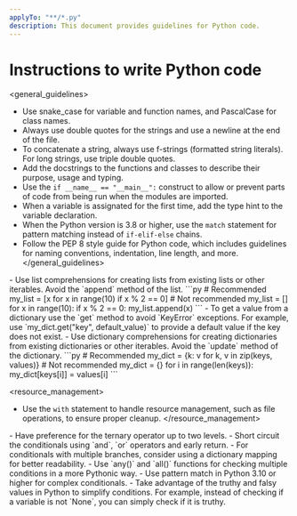 ```yaml
---
applyTo: "**/*.py"
description: This document provides guidelines for Python code.
---
```

# Instructions to write Python code

<general_guidelines>
- Use snake_case for variable and function names, and PascalCase for class names.
- Always use double quotes for the strings and use a newline at the end of the file.
- To concatenate a string, always use f-strings (formatted string literals). For long strings, use triple double quotes.
- Add the docstrings to the functions and classes to describe their purpose, usage and typing.
- Use the `if __name__ == "__main__":` construct to allow or prevent parts of code from being run when the modules are imported.
- When a variable is assignated for the first time, add the type hint to the variable declaration.
- When the Python version is 3.8 or higher, use the `match` statement for pattern matching instead of `if-elif-else` chains.
- Follow the PEP 8 style guide for Python code, which includes guidelines for naming conventions, indentation, line length, and more.
</general_guidelines>

<arrays>
- Use list comprehensions for creating lists from existing lists or other iterables. Avoid the `append` method of the list.
<example>
```py
# Recommended
my_list = [x for x in range(10) if x % 2 == 0]
# Not recommended
my_list = []
for x in range(10):
    if x % 2 == 0:
        my_list.append(x)
```
</example>
</arrays>

<dictionaries>
- To get a value from a dictionary use the `get` method to avoid `KeyError` exceptions. For example, use `my_dict.get("key", default_value)` to provide a default value if the key does not exist.
- Use dictionary comprehensions for creating dictionaries from existing dictionaries or other iterables. Avoid the `update` method of the dictionary.
<example>
```py
# Recommended
my_dict = {k: v for k, v in zip(keys, values)}
# Not recommended
my_dict = {}
for i in range(len(keys)):
    my_dict[keys[i]] = values[i]
```
</example>
</dictionaries>


<resource_management>
- Use the `with` statement to handle resource management, such as file operations, to ensure proper cleanup.
</resource_management>


<conditionals>
- Have preference for the ternary operator up to two levels.
- Short circuit the conditionals using `and`, `or` operators and early return.
- For conditionals with multiple branches, consider using a dictionary mapping for better readability.
- Use `any()` and `all()` functions for checking multiple conditions in a more Pythonic way.
- Use pattern match in Python 3.10 or higher for complex conditionals.
- Take advantage of the truthy and falsy values in Python to simplify conditions. For example, instead of checking if a variable is not `None`, you can simply check if it is truthy.
</conditionals>

